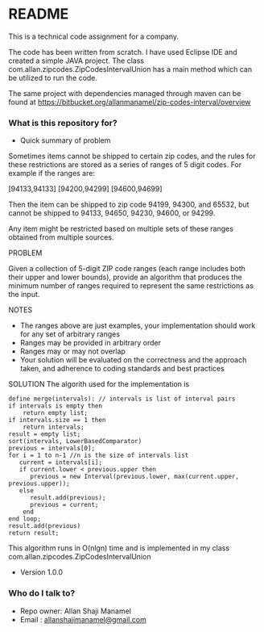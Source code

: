 # README #

This is a technical code assignment for a company.

The code has been written from scratch. I have used Eclipse IDE and created a simple JAVA project. The class com.allan.zipcodes.ZipCodesIntervalUnion has a main method which can be utilized to run the code.

The same project with dependencies managed through maven can be found at https://bitbucket.org/allanmanamel/zip-codes-interval/overview

### What is this repository for? ###

* Quick summary of problem

Sometimes items cannot be shipped to certain zip codes, and the rules for these restrictions are stored as a series of ranges of 5 digit codes. For example if the ranges are:

[94133,94133] [94200,94299] [94600,94699]

Then the item can be shipped to zip code 94199, 94300, and 65532, but cannot be shipped to 94133, 94650, 94230, 94600, or 94299.

Any item might be restricted based on multiple sets of these ranges obtained from multiple sources.

PROBLEM

Given a collection of 5-digit ZIP code ranges (each range includes both their upper and lower bounds), provide an algorithm that produces the minimum number of ranges required to represent the same restrictions as the input.

NOTES
- The ranges above are just examples, your implementation should work for any set of arbitrary ranges
- Ranges may be provided in arbitrary order
- Ranges may or may not overlap
- Your solution will be evaluated on the correctness and the approach taken, and adherence to coding standards and best practices

SOLUTION
The algorith used for the implementation is 
```
define merge(intervals): // intervals is list of interval pairs
if intervals is empty then
	return empty list;
if intervals.size == 1 then
	return intervals;
result = empty list; 
sort(intervals, LowerBasedComparator)
previous = intervals[0];
for i = 1 to n-1 //n is the size of intervals list
   current = intervals[i];
   if current.lower < previous.upper then
      previous = new Interval(previous.lower, max(current.upper, previous.upper));
   else
      result.add(previous);
      previous = current;
    end
end loop;
result.add(previous)
return result;
```
This algorithm runs in O(nlgn) time and is implemented in my class com.allan.zipcodes.ZipCodesIntervalUnion

* Version
1.0.0

### Who do I talk to? ###

* Repo owner: Allan Shaji Manamel
* Email     : allanshajimanamel@gmail.com
